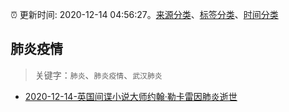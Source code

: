 :alarm_clock: 更新时间: 2020-12-14 04:56:27。[来源分类](../README.md)、[标签分类](../TAGS.md)、[时间分类](../TIMELINE.md)

## 肺炎疫情


> 关键字：`肺炎`、`肺炎疫情`、`武汉肺炎`



- [2020-12-14-英国间谍小说大师约翰·勒卡雷因肺炎逝世](http://app.cctv.com/special/cportal/detail/arti/index.html?id=ArtilMAEzN6Ce5v0GbBsSMw8201214&isfromapp=1) 